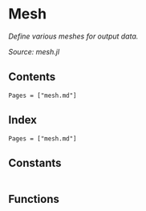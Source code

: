 # Mesh

*Define various meshes for output data.*

*Source: mesh.jl*

## Contents

```@contents
Pages = ["mesh.md"]
```

## Index

```@index
Pages = ["mesh.md"]
```

## Constants

```@docs

```

## Functions

```@docs

```
